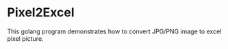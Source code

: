 # Pixel2Excel
This golang program demonstrates how to convert JPG/PNG image to excel pixel picture.
